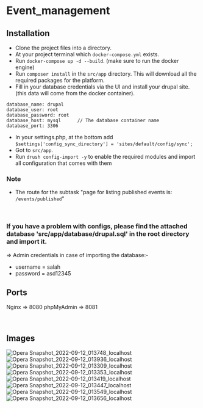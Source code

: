# Event_management

## Installation

- Clone the project files into a directory.
- At your project terminal which `docker-compose.yml` exists.
- Run `docker-compose up -d --build`. (make sure to run the docker engine)
- Run `composer install` in the `src/app` directory. This will download all the required packages for the platform.
- Fill in your database credentials via the UI and install your drupal site. (this data will come from the docker container).
```
database_name: drupal
database_user: root
database_password: root
database_host: mysql      // The database container name
database_port: 3306
```
- In your settings.php, at the bottom add `$settings['config_sync_directory'] = 'sites/default/config/sync';`
- Got to `src/app`.
- Run `drush config-import -y` to enable the required modules and import all configuration that comes with them

### Note
- The route for the subtask "page for listing published events is: `/events/published`"

<br>

### If you have a problem with configs, please find the attached database 'src/app/database/drupal.sql' in the root directory and import it.

=> Admin credentials in case of importing the database:-
- username = salah
- password = asd12345


## Ports
Nginx => 8080
phpMyAdmin => 8081

<br>

## Images

![Opera Snapshot_2022-09-12_013748_localhost](https://user-images.githubusercontent.com/26637798/189553924-76a3c603-6832-48d6-8e13-7ecb0667b7a8.png)
![Opera Snapshot_2022-09-12_013936_localhost](https://user-images.githubusercontent.com/26637798/189553926-7a27855d-4ab8-4cab-9ded-8c2d8a6045ac.png)
![Opera Snapshot_2022-09-12_013309_localhost](https://user-images.githubusercontent.com/26637798/189553927-e8bec178-c107-48e5-9993-3142f95ebbc1.png)
![Opera Snapshot_2022-09-12_013353_localhost](https://user-images.githubusercontent.com/26637798/189553928-6f04a0e9-26a5-44d1-871d-c492a6046cae.png)
![Opera Snapshot_2022-09-12_013419_localhost](https://user-images.githubusercontent.com/26637798/189553929-8cff1c02-10c0-4f29-8bf4-e266a8fdc814.png)
![Opera Snapshot_2022-09-12_013447_localhost](https://user-images.githubusercontent.com/26637798/189553931-85ffb48e-b483-44a3-a94e-c8ef379b6437.png)
![Opera Snapshot_2022-09-12_013549_localhost](https://user-images.githubusercontent.com/26637798/189553933-81707333-8d89-4adf-84a8-cb0591d6e920.png)
![Opera Snapshot_2022-09-12_013656_localhost](https://user-images.githubusercontent.com/26637798/189553936-47a20eed-981e-430e-82bd-fb2791111806.png)

